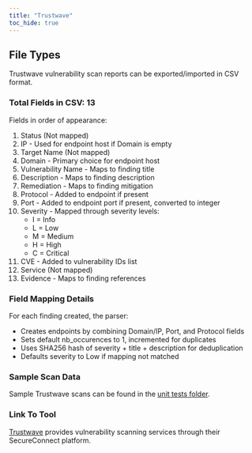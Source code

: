 ```yaml
---
title: "Trustwave"
toc_hide: true
---
```


## File Types
Trustwave vulnerability scan reports can be exported/imported in CSV format.

### Total Fields in CSV: 13
Fields in order of appearance:
1. Status (Not mapped)
2. IP - Used for endpoint host if Domain is empty
3. Target Name (Not mapped)
4. Domain - Primary choice for endpoint host
5. Vulnerability Name - Maps to finding title
6. Description - Maps to finding description
7. Remediation - Maps to finding mitigation 
8. Protocol - Added to endpoint if present
9. Port - Added to endpoint port if present, converted to integer
10. Severity - Mapped through severity levels:
    - I = Info
    - L = Low
    - M = Medium
    - H = High
    - C = Critical
11. CVE - Added to vulnerability IDs list
12. Service (Not mapped)
13. Evidence - Maps to finding references

### Field Mapping Details
For each finding created, the parser:
- Creates endpoints by combining Domain/IP, Port, and Protocol fields
- Sets default nb_occurences to 1, incremented for duplicates 
- Uses SHA256 hash of severity + title + description for deduplication
- Defaults severity to Low if mapping not matched

### Sample Scan Data
Sample Trustwave scans can be found in the [unit tests folder](https://github.com/DefectDojo/django-DefectDojo/tree/master/unittests/scans/trustwave).

### Link To Tool
[Trustwave](https://www.trustwave.com/en-us/) provides vulnerability scanning services through their SecureConnect platform.
